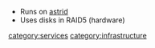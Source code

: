-   Runs on [astrid](astrid "wikilink")
-   Uses disks in RAID5 (hardware)

[category:services](category:services "wikilink")
[category:infrastructure](category:infrastructure "wikilink")